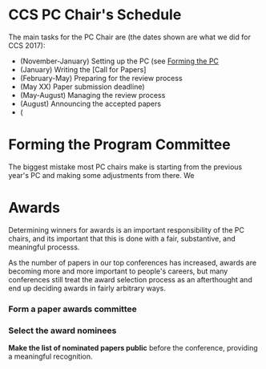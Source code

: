# CCS PC Chair's Schedule

The main tasks for the PC Chair are (the dates shown are what we did
for CCS 2017):

- (November-January) Setting up the PC (see [Forming the PC](#forming)
- (January) Writing the [Call for Papers]
- (February-May) Preparing for the review process
- (May XX) Paper submission deadline)
- (May-August) Managing the review process
- (August) Announcing the accepted papers
- (

# Forming the Program Committee

The biggest mistake most PC chairs make is starting from the previous
year's PC and making some adjustments from there. We 

# Awards

Determining winners for awards is an important responsibility of the
PC chairs, and its important that this is done with a fair,
substantive, and meaningful processs.  

As the number of papers in our top conferences has increased, awards
are becoming more and more important to people's careers, but many
conferences still treat the award selection process as an afterthought
and end up deciding awards in fairly arbitrary ways.



### Form a paper awards committee

### Select the award nominees 

**Make the list of nominated papers public** before the conference,
  providing a meaningful recognition.